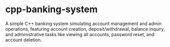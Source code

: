 # cpp-banking-system
A simple C++ banking system simulating account management and admin operations, featuring account creation, deposit/withdrawal, balance inquiry, and administrative tasks like viewing all accounts, password reset, and account deletion.
